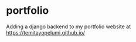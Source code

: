 # portfolio

Adding a  django backend to my portfolio website at https://temitayopelumi.github.io/

